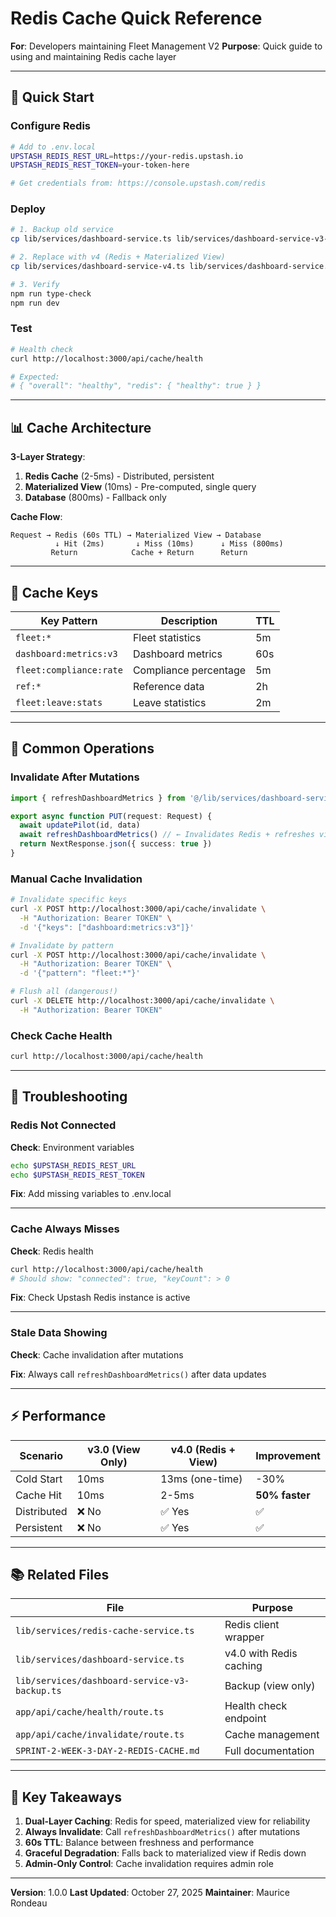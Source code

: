 # Redis Cache Quick Reference

**For**: Developers maintaining Fleet Management V2
**Purpose**: Quick guide to using and maintaining Redis cache layer

---

## 🚀 Quick Start

### Configure Redis
```bash
# Add to .env.local
UPSTASH_REDIS_REST_URL=https://your-redis.upstash.io
UPSTASH_REDIS_REST_TOKEN=your-token-here

# Get credentials from: https://console.upstash.com/redis
```

### Deploy
```bash
# 1. Backup old service
cp lib/services/dashboard-service.ts lib/services/dashboard-service-v3-backup.ts

# 2. Replace with v4 (Redis + Materialized View)
cp lib/services/dashboard-service-v4.ts lib/services/dashboard-service.ts

# 3. Verify
npm run type-check
npm run dev
```

### Test
```bash
# Health check
curl http://localhost:3000/api/cache/health

# Expected:
# { "overall": "healthy", "redis": { "healthy": true } }
```

---

## 📊 Cache Architecture

**3-Layer Strategy**:
1. **Redis Cache** (2-5ms) - Distributed, persistent
2. **Materialized View** (10ms) - Pre-computed, single query
3. **Database** (800ms) - Fallback only

**Cache Flow**:
```
Request → Redis (60s TTL) → Materialized View → Database
          ↓ Hit (2ms)       ↓ Miss (10ms)      ↓ Miss (800ms)
         Return            Cache + Return      Return
```

---

## 🔑 Cache Keys

| Key Pattern | Description | TTL |
|-------------|-------------|-----|
| `fleet:*` | Fleet statistics | 5m |
| `dashboard:metrics:v3` | Dashboard metrics | 60s |
| `fleet:compliance:rate` | Compliance percentage | 5m |
| `ref:*` | Reference data | 2h |
| `fleet:leave:stats` | Leave statistics | 2m |

---

## 🔧 Common Operations

### Invalidate After Mutations
```typescript
import { refreshDashboardMetrics } from '@/lib/services/dashboard-service'

export async function PUT(request: Request) {
  await updatePilot(id, data)
  await refreshDashboardMetrics() // ← Invalidates Redis + refreshes view
  return NextResponse.json({ success: true })
}
```

### Manual Cache Invalidation
```bash
# Invalidate specific keys
curl -X POST http://localhost:3000/api/cache/invalidate \
  -H "Authorization: Bearer TOKEN" \
  -d '{"keys": ["dashboard:metrics:v3"]}'

# Invalidate by pattern
curl -X POST http://localhost:3000/api/cache/invalidate \
  -H "Authorization: Bearer TOKEN" \
  -d '{"pattern": "fleet:*"}'

# Flush all (dangerous!)
curl -X DELETE http://localhost:3000/api/cache/invalidate \
  -H "Authorization: Bearer TOKEN"
```

### Check Cache Health
```bash
curl http://localhost:3000/api/cache/health
```

---

## 🐛 Troubleshooting

### Redis Not Connected
**Check**: Environment variables
```bash
echo $UPSTASH_REDIS_REST_URL
echo $UPSTASH_REDIS_REST_TOKEN
```

**Fix**: Add missing variables to .env.local

---

### Cache Always Misses
**Check**: Redis health
```bash
curl http://localhost:3000/api/cache/health
# Should show: "connected": true, "keyCount": > 0
```

**Fix**: Check Upstash Redis instance is active

---

### Stale Data Showing
**Check**: Cache invalidation after mutations

**Fix**: Always call `refreshDashboardMetrics()` after data updates

---

## ⚡ Performance

| Scenario | v3.0 (View Only) | v4.0 (Redis + View) | Improvement |
|----------|------------------|---------------------|-------------|
| Cold Start | 10ms | 13ms (one-time) | -30% |
| Cache Hit | 10ms | 2-5ms | **50% faster** |
| Distributed | ❌ No | ✅ Yes | ✅ |
| Persistent | ❌ No | ✅ Yes | ✅ |

---

## 📚 Related Files

| File | Purpose |
|------|---------|
| `lib/services/redis-cache-service.ts` | Redis client wrapper |
| `lib/services/dashboard-service.ts` | v4.0 with Redis caching |
| `lib/services/dashboard-service-v3-backup.ts` | Backup (view only) |
| `app/api/cache/health/route.ts` | Health check endpoint |
| `app/api/cache/invalidate/route.ts` | Cache management |
| `SPRINT-2-WEEK-3-DAY-2-REDIS-CACHE.md` | Full documentation |

---

## 🎯 Key Takeaways

1. **Dual-Layer Caching**: Redis for speed, materialized view for reliability
2. **Always Invalidate**: Call `refreshDashboardMetrics()` after mutations
3. **60s TTL**: Balance between freshness and performance
4. **Graceful Degradation**: Falls back to materialized view if Redis down
5. **Admin-Only Control**: Cache invalidation requires admin role

---

**Version**: 1.0.0
**Last Updated**: October 27, 2025
**Maintainer**: Maurice Rondeau
